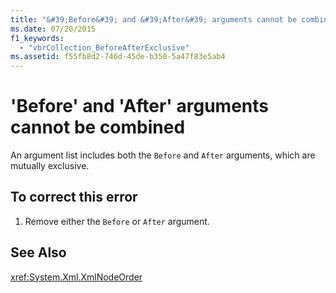 ```yaml
---
title: "&#39;Before&#39; and &#39;After&#39; arguments cannot be combined"
ms.date: 07/20/2015
f1_keywords: 
  - "vbrCollection_BeforeAfterExclusive"
ms.assetid: f55fb8d2-746d-45de-b350-5a47f83e5ab4
---
```

# &#39;Before&#39; and &#39;After&#39; arguments cannot be combined
An argument list includes both the `Before` and `After` arguments, which are mutually exclusive.  
  
## To correct this error  
  
1. Remove either the `Before` or `After` argument.  
  
## See Also  
 <xref:System.Xml.XmlNodeOrder>
